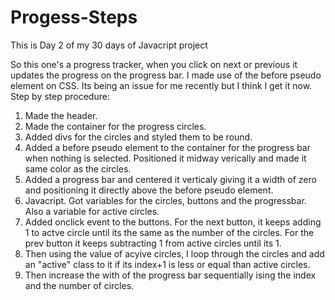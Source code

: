 # Progess-Steps
This is Day 2 of my 30 days of Javacript project

So this one's a progress tracker, when you click on next or previous it updates the progress on the progress bar.
I made use of the before pseudo element on CSS. Its being an issue for me recently but I think I get it now.
Step by step procedure:
1. Made the header.
2. Made the container for the progress circles.
3. Added divs for the circles and styled them to be round.
4. Added a before pseudo element to the container for the progress bar when nothing is selected. Positioned it midway verically and made it same color as the circles.
5. Added a progress bar and centered it verticaly giving it a width of zero and positioning it directly above the before pseudo element.
6. Javacript. Got variables for the circles, buttons and the progressbar. Also a variable for active circles.
7. Added onclick event to the buttons. For the next button, it keeps adding 1 to actve circle until its the same as the number of the circles.
For the prev button it keeps subtracting 1 from active circles until its 1.
8. Then using the value of acyive circles, I loop through the circles and add an "active" class to it if its index+1 is less or equal than active circles.
9. Then increase the with of the progress bar sequentially ising the index and the number of circles.
